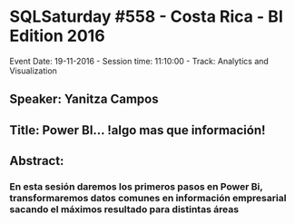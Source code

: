 # SQLSaturday #558 - Costa Rica - BI Edition 2016
Event Date: 19-11-2016 - Session time: 11:10:00 - Track: Analytics and Visualization
## Speaker: Yanitza Campos
## Title: Power BI... !algo mas que información!
## Abstract:
### En esta sesión daremos los primeros pasos en Power Bi, transformaremos datos comunes en información empresarial sacando el máximos resultado para distintas áreas
